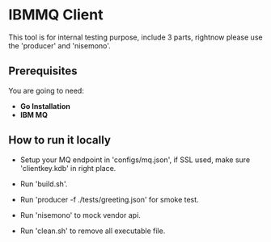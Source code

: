 # IBMMQ Client

This tool is for internal testing purpose, include 3 parts, rightnow please use the 'producer' and 'nisemono'.

## Prerequisites

You are going to need:
- **Go Installation**
- **IBM MQ**

## How to run it locally

- Setup your MQ endpoint in 'configs/mq.json', if SSL used, make sure 'clientkey.kdb' in right place.
- Run 'build.sh'.
- Run 'producer -f ./tests/greeting.json' for smoke test.
- Run 'nisemono' to mock vendor api.

- Run 'clean.sh' to remove all executable file.
